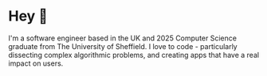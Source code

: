 # Hey 👋
I'm a software engineer based in the UK and 2025 Computer Science graduate from The University of Sheffield. I love to code - particularly dissecting complex algorithmic problems, and creating apps that have a real impact on users.

<!--
**g30rg3hum/g30rg3hum** is a ✨ _special_ ✨ repository because its `README.md` (this file) appears on your GitHub profile.

Here are some ideas to get you started:

- 🔭 I’m currently working on ...
- 🌱 I’m currently learning ...
- 👯 I’m looking to collaborate on ...
- 🤔 I’m looking for help with ...
- 💬 Ask me about ...
- 📫 How to reach me: ...
- 😄 Pronouns: ...
- ⚡ Fun fact: ...
-->
